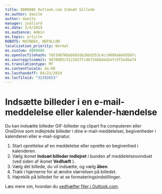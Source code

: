 ```yaml
---
title: 8000086 Outlook.com Indsæt billede
ms.author: daeite
author: daeite
manager: joallard
ms.date: 3/4/2019
ms.audience: Admin
ms.topic: article
ROBOTS: NOINDEX, NOFOLLOW
localization_priority: Normal
ms.custom: 8000086
ms.openlocfilehash: 7d53d8768abbb5db26bd353c4cc9696a66dd507c
ms.sourcegitcommit: 9d78905c512192ffc4675468abd2efc5f2e4baf4
ms.translationtype: MT
ms.contentlocale: da-DK
ms.lasthandoff: 04/23/2019
ms.locfileid: "32392653"
---
```

# <a name="insert-pictures-in-an-email-message-or-calendar-event"></a>Indsætte billeder i en e-mail-meddelelse eller kalender-hændelse

Du kan indsætte billeder GIF-billeder og clipart fra computeren eller OneDrive som indlejrede billeder i dine e-mail-meddelelser, begivenheder i kalenderen eller e-mail-signatur.

1. Start oprettelse af en meddelelse eller oprette en begivenhed i kalenderen.
2. Vælg ikonet **Indsæt billeder indlejret** i bunden af meddelelsesvinduet (ved siden af ikonet **Vedhæft** ).
3. Vælg det billede, du vil indsætte, og vælg **åben**.
4. Træk i hjørnerne for at ændre størrelsen på billedet.
5. Højreklik på billedet for at se formateringsindstillinger.

Læs mere om, hvordan du [vedhæfter filer i Outlook.com](https://support.office.com/article/8d7c1ea7-4e5f-44ce-bb6e-c5fcc92ba9ab).